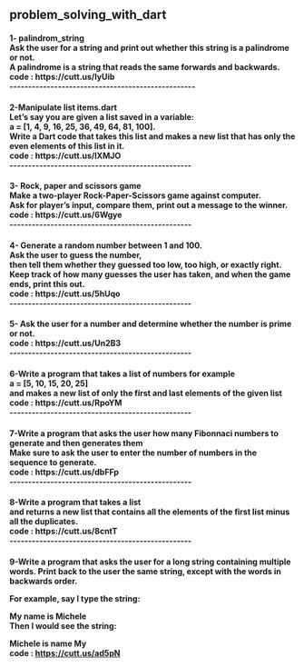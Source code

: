 <h2> problem_solving_with_dart
<h4>
1- palindrom_string <br>
Ask the user for a string and print out whether this string is a palindrome or not.<br>
A palindrome is a string that reads the same forwards and backwards.<br>
code : https://cutt.us/IyUib<br>
--------------------------------------------------
<h4>
2-Manipulate list items.dart<br>
Let’s say you are given a list saved in a variable:<br>
a = [1, 4, 9, 16, 25, 36, 49, 64, 81, 100]. <br>
Write a Dart code that takes this list and makes a new list that has only the even elements of this list in it.<br>
code : https://cutt.us/lXMJO<br>
-------------------------------------------------
<h4>
3- Rock, paper and scissors game<br>
Make a two-player Rock-Paper-Scissors game against computer.<br>
Ask for player’s input, compare them, print out a message to the winner.<br>
code : https://cutt.us/6Wgye<br>
-------------------------------------------------
<h4>
4- Generate a random number between 1 and 100.<br>
Ask the user to guess the number,<br>
then tell them whether they guessed too low, too high, or exactly right.<br>
Keep track of how many guesses the user has taken, and when the game ends, print this out.<br>
code : https://cutt.us/5hUqo<br>
-------------------------------------------------
<h4>
5- Ask the user for a number and determine whether the number is prime or not.<br>
code : https://cutt.us/Un2B3<br>
-------------------------------------------------
<h4>
6-Write a program that takes a list of numbers for example<br>
a = [5, 10, 15, 20, 25]<br>
and makes a new list of only the first and last elements of the given list <br>
code : https://cutt.us/RpoYM <br>
-------------------------------------------------
<h4>
7-Write a program that asks the user how many Fibonnaci numbers to generate and then generates them<br>
Make sure to ask the user to enter the number of numbers in the sequence to generate.<br>
code : https://cutt.us/dbFFp<br>
-------------------------------------------------
<h4>
8-Write a program that takes a list<br>
and returns a new list that contains all the elements of the first list minus all the duplicates.<br>
code : https://cutt.us/8cntT<br>
-------------------------------------------------
<h4>
9-Write a program that asks the user for a long string containing multiple words. Print back to the user the same string, except with the words in backwards order.<br>

For example, say I type the string:<br>

  My name is Michele<br>
Then I would see the string:<br>

  Michele is name My<br>
 code : https://cutt.us/ad5pN

